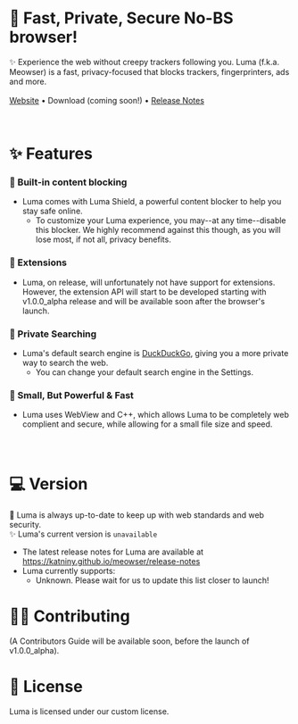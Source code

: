 # 🤫 Fast, Private, Secure No-BS browser!
✨ Experience the web without creepy trackers following you. Luma (f.k.a. Meowser) is a fast, privacy-focused that blocks trackers, fingerprinters, ads and more.
<br />
<br />
<a href="https://katniny.github.io/meowser/">Website</a> • <a>Download (coming soon!)</a> • <a href="https://katniny.github.io/meowser/release-notes">Release Notes</a>

<br />

# ✨ Features
### 🚫 Built-in content blocking
* Luma comes with Luma Shield, a powerful content blocker to help you stay safe online.
  - To customize your Luma experience, you may--at any time--disable this blocker. We highly recommend against this though, as you will lose most, if not all, privacy benefits.
### 🧩 Extensions
* Luma, on release, will unfortunately not have support for extensions. However, the extension API will start to be developed starting with v1.0.0_alpha release and will be available soon after the browser's launch.
### 🔎 Private Searching
* Luma's default search engine is <a href="https://duckduckgo.com/">DuckDuckGo</a>, giving you a more private way to search the web.
   - You can change your default search engine in the Settings.
### 🤏 Small, But Powerful & Fast
* Luma uses WebView and C++, which allows Luma to be completely web complient and secure, while allowing for a small file size and speed.
### 

<br />
 
# 💻 Version
🔐 Luma is always up-to-date to keep up with web standards and web security.
<br/>✨ Luma's current version is `unavailable`
* The latest release notes for Luma are available at https://katniny.github.io/meowser/release-notes
* Luma currently supports:
   - Unknown. Please wait for us to update this list closer to launch!
 
# 🧑‍💻 Contributing
(A Contributors Guide will be available soon, before the launch of v1.0.0_alpha).

# 📃 License
Luma is licensed under our custom license.